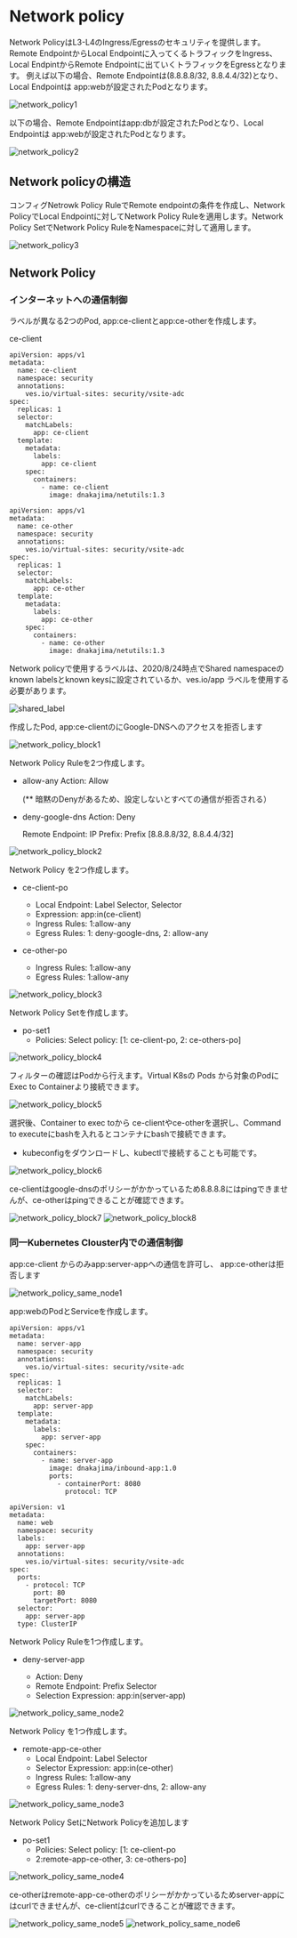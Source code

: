# Network policy

Network PolicyはL3-L4のIngress/Egressのセキュリティを提供します。
Remote EndpointからLocal Endpointに入ってくるトラフィックをIngress、Local EndpintからRemote Endpointに出ていくトラフィックをEgressとなります。
例えば以下の場合、Remote Endpointは(8.8.8.8/32, 8.8.4.4/32)となり、Local Endpointは app:webが設定されたPodとなります。

![network_policy1](./pics/network_policy1.png)

以下の場合、Remote Endpointはapp:dbが設定されたPodとなり、Local Endpointは app:webが設定されたPodとなります。

![network_policy2](./pics/network_policy2.png)

## Network policyの構造

コンフィグNetrowk Policy RuleでRemote endpointの条件を作成し、Network PolicyでLocal Endpointに対してNetwork Policy Ruleを適用します。Network Policy SetでNetwork Policy RuleをNamespaceに対して適用します。

![network_policy3](./pics/network_policy3.png)

## Network Policy

### インターネットへの通信制御

ラベルが異なる2つのPod, app:ce-clientとapp:ce-otherを作成します。

ce-client

```kind: Deployment
apiVersion: apps/v1
metadata:
  name: ce-client
  namespace: security
  annotations:
    ves.io/virtual-sites: security/vsite-adc
spec:
  replicas: 1
  selector:
    matchLabels:
      app: ce-client
  template:
    metadata:
      labels:
        app: ce-client
    spec:
      containers:
        - name: ce-client
          image: dnakajima/netutils:1.3
```

```kind: Deployment
apiVersion: apps/v1
metadata:
  name: ce-other
  namespace: security
  annotations:
    ves.io/virtual-sites: security/vsite-adc
spec:
  replicas: 1
  selector:
    matchLabels:
      app: ce-other
  template:
    metadata:
      labels:
        app: ce-other
    spec:
      containers:
        - name: ce-other
          image: dnakajima/netutils:1.3
```

Network policyで使用するラベルは、2020/8/24時点でShared namespaceのknown labelsとknown keysに設定されているか、ves.io/app ラベルを使用する必要があります。

![shared_label](./pics/shared_label.png)

作成したPod, app:ce-clientのにGoogle-DNSへのアクセスを拒否します

![network_policy_block1](./pics/network_policy_block1.png)

Network Policy Ruleを2つ作成します。

- allow-any
    Action: Allow

    (** 暗黙のDenyがあるため、設定しないとすべての通信が拒否される）
- deny-google-dns
    Action: Deny

    Remote Endpoint: IP Prefix: Prefix [8.8.8.8/32, 8.8.4.4/32]

![network_policy_block2](./pics/network_policy_block2.png)

Network Policy を2つ作成します。

- ce-client-po
  - Local Endpoint: Label Selector, Selector
  - Expression: app:in(ce-client)
  - Ingress Rules: 1:allow-any
  - Egress Rules:  1: deny-google-dns, 2: allow-any

- ce-other-po
  - Ingress Rules: 1:allow-any
  - Egress Rules: 1:allow-any

![network_policy_block3](./pics/network_policy_block3.png)

Network Policy Setを作成します。

- po-set1
  - Policies: Select policy: [1: ce-client-po, 2: ce-others-po]

![network_policy_block4](./pics/network_policy_block4.png)

フィルターの確認はPodから行えます。Virtual K8sの Pods から対象のPodに Exec to Containerより接続できます。

![network_policy_block5](./pics/network_policy_block5.png)

選択後、Container to exec toから ce-clientやce-otherを選択し、Command to executeにbashを入れるとコンテナにbashで接続できます。

- kubeconfigをダウンロードし、kubectlで接続することも可能です。

![network_policy_block6](./pics/network_policy_block6.png)

ce-clientはgoogle-dnsのポリシーがかかっているため8.8.8.8にはpingできませんが、ce-otherはpingできることが確認できます。

![network_policy_block7](./pics/network_policy_block7.png)
![network_policy_block8](./pics/network_policy_block8.png)

### 同一Kubernetes Clouster内での通信制御

app:ce-client からのみapp:server-appへの通信を許可し、 app:ce-otherは拒否します

![network_policy_same_node1](./pics/network_policy_same_node1.png)

app:webのPodとServiceを作成します。

```kind: Deployment
apiVersion: apps/v1
metadata:
  name: server-app
  namespace: security
  annotations:
    ves.io/virtual-sites: security/vsite-adc
spec:
  replicas: 1
  selector:
    matchLabels:
      app: server-app
  template:
    metadata:
      labels:
        app: server-app
    spec:
      containers:
        - name: server-app
          image: dnakajima/inbound-app:1.0
          ports:
            - containerPort: 8080
              protocol: TCP
```

```kind: Service
apiVersion: v1
metadata:
  name: web
  namespace: security
  labels:
    app: server-app
  annotations:
    ves.io/virtual-sites: security/vsite-adc
spec:
  ports:
    - protocol: TCP
      port: 80
      targetPort: 8080
  selector:
    app: server-app
  type: ClusterIP
```

Network Policy Ruleを1つ作成します。

- deny-server-app

  - Action: Deny
  - Remote Endpoint: Prefix Selector
  - Selection Expression: app:in(server-app)

![network_policy_same_node2](./pics/network_policy_same_node2.png)

Network Policy を1つ作成します。

- remote-app-ce-other
  - Local Endpoint: Label Selector
  - Selector Expression: app:in(ce-other)
  - Ingress Rules: 1:allow-any
  - Egress Rules:  1: deny-server-dns, 2: allow-any

![network_policy_same_node3](./pics/network_policy_same_node3.png)

Network Policy SetにNetwork Policyを追加します

- po-set1
  - Policies: Select policy: [1: ce-client-po
  - 2:remote-app-ce-other, 3: ce-others-po]

![network_policy_same_node4](./pics/network_policy_same_node4.png)

ce-otherはremote-app-ce-otherのポリシーがかかっているためserver-appにはcurlできませんが、ce-clientはcurlできることが確認できます。

![network_policy_same_node5](./pics/network_policy_same_node5.png)
![network_policy_same_node6](./pics/network_policy_same_node6.png)
